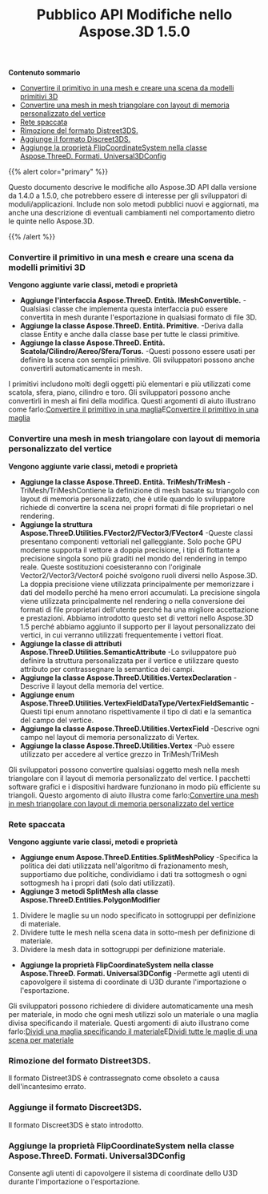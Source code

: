 ﻿---
title: Pubblico API Modifiche nello Aspose.3D 1.5.0
type: docs
weight: 20
url: /it/net/public-api-changes-in-aspose-3d-1-5-0/
---
**Contenuto sommario**

- [Convertire il primitivo in una mesh e creare una scena da modelli primitivi 3D](#PublicAPIChangesinAspose.3D1.5.0-ConvertthePrimitivetoaMeshandCreateaScenefromPrimitive3DModels)
- [Convertire una mesh in mesh triangolare con layout di memoria personalizzato del vertice](#PublicAPIChangesinAspose.3D1.5.0-ConvertaMeshtoTriangleMeshwithCustomMemoryLayoutoftheVertex)
- [Rete spaccata](#PublicAPIChangesinAspose.3D1.5.0-SplitMesh)
- [Rimozione del formato Distreet3DS.](#PublicAPIChangesinAspose.3D1.5.0-RemovalofDistreet3DSformat.)
- [Aggiunge il formato Discreet3DS.](#PublicAPIChangesinAspose.3D1.5.0-AddsDiscreet3DSformat.)
- [Aggiunge la proprietà FlipCoordinateSystem nella classe Aspose.ThreeD. Formati. Universal3DConfig](#PublicAPIChangesinAspose.3D1.5.0-AddspropertyFlipCoordinateSysteminclassAspose.ThreeD.Formats.Universal3DConfig)

{{% alert color="primary" %}} 

Questo documento descrive le modifiche allo Aspose.3D API dalla versione da 1.4.0 a 1.5.0, che potrebbero essere di interesse per gli sviluppatori di moduli/applicazioni. Include non solo metodi pubblici nuovi e aggiornati, ma anche una descrizione di eventuali cambiamenti nel comportamento dietro le quinte nello Aspose.3D.

{{% /alert %}} 
### **Convertire il primitivo in una mesh e creare una scena da modelli primitivi 3D**
**Vengono aggiunte varie classi, metodi e proprietà**

- **Aggiunge l'interfaccia Aspose.ThreeD. Entità. IMeshConvertible.** 
-Qualsiasi classe che implementa questa interfaccia può essere convertita in mesh durante l'esportazione in qualsiasi formato di file 3D.
- **Aggiunge la classe Aspose.ThreeD. Entità. Primitive.** 
-Deriva dalla classe Entity e anche dalla classe base per tutte le classi primitive.
- **Aggiunge la classe Aspose.ThreeD. Entità. Scatola/Cilindro/Aereo/Sfera/Torus.** 
-Questi possono essere usati per definire la scena con semplici primitive. Gli sviluppatori possono anche convertirli automaticamente in mesh.

I primitivi includono molti degli oggetti più elementari e più utilizzati come scatola, sfera, piano, cilindro e toro. Gli sviluppatori possono anche convertirli in mesh ai fini della modifica. Questi argomenti di aiuto illustrano come farlo:[Convertire il primitivo in una maglia](http://www.aspose.com/docs/display/3dnet/Create+a+Scene+from+Primitive+3D+Models)E[Convertire il primitivo in una maglia](http://www.aspose.com/docs/display/3dnet/Convert+a+Mesh+to+Triangle+Mesh+and+Primitive+to+a+Mesh#ConvertaMeshtoTriangleMeshandPrimitivetoaMesh-ConvertthePrimitivetoaMesh)
### **Convertire una mesh in mesh triangolare con layout di memoria personalizzato del vertice**
**Vengono aggiunte varie classi, metodi e proprietà**

- **Aggiunge la classe Aspose.ThreeD. Entità. TriMesh/TriMesh<T>** 
-TriMesh/TriMesh<T>Contiene la definizione di mesh basate su triangolo con layout di memoria personalizzato, che è utile quando lo sviluppatore richiede di convertire la scena nei propri formati di file proprietari o nel rendering.
- **Aggiunge la struttura Aspose.ThreeD.Utilities.FVector2/FVector3/FVector4** 
-Queste classi presentano componenti vettoriali nel galleggiante. Solo poche GPU moderne supporta il vettore a doppia precisione, i tipi di flottante a precisione singola sono più graditi nel mondo del rendering in tempo reale. Queste sostituzioni coesisteranno con l'originale Vector2/Vector3/Vector4 poiché svolgono ruoli diversi nello Aspose.3D. La doppia precisione viene utilizzata principalmente per memorizzare i dati del modello perché ha meno errori accumulati. La precisione singola viene utilizzata principalmente nel rendering o nella conversione dei formati di file proprietari dell'utente perché ha una migliore accettazione e prestazioni. Abbiamo introdotto questo set di vettori nello Aspose.3D 1.5 perché abbiamo aggiunto il supporto per il layout personalizzato dei vertici, in cui verranno utilizzati frequentemente i vettori float.
- **Aggiunge la classe di attributi Aspose.ThreeD.Utilities.SemanticAttribute** 
-Lo sviluppatore può definire la struttura personalizzata per il vertice e utilizzare questo attributo per contrassegnare la semantica dei campi.
- **Aggiunge la classe Aspose.ThreeD.Utilities.VertexDeclaration** 
-Descrive il layout della memoria del vertice.
- **Aggiunge enum Aspose.ThreeD.Utilities.VertexFieldDataType/VertexFieldSemantic** 
-Questi tipi enum annotano rispettivamente il tipo di dati e la semantica del campo del vertice.
- **Aggiunge la classe Aspose.ThreeD.Utilities.VertexField** 
-Descrive ogni campo nel layout di memoria personalizzato di Vertex.
- **Aggiunge la classe Aspose.ThreeD.Utilities.Vertex** 
-Può essere utilizzato per accedere al vertice grezzo in TriMesh/TriMesh<T>

Gli sviluppatori possono convertire qualsiasi oggetto mesh nella mesh triangolare con il layout di memoria personalizzato del vertice. I pacchetti software grafici e i dispositivi hardware funzionano in modo più efficiente su triangoli. Questo argomento di aiuto illustra come farlo:[Convertire una mesh in mesh triangolare con layout di memoria personalizzato del vertice](http://www.aspose.com/docs/display/3dnet/Convert+a+Mesh+to+Triangle+Mesh+and+Primitive+to+a+Mesh#ConvertaMeshtoTriangleMeshandPrimitivetoaMesh-struct)
### **Rete spaccata**
**Vengono aggiunte varie classi, metodi e proprietà**

- **Aggiunge enum Aspose.ThreeD.Entities.SplitMeshPolicy** 
-Specifica la politica dei dati utilizzata nell'algoritmo di frazionamento mesh, supportiamo due politiche, condividiamo i dati tra sottogmesh o ogni sottogmesh ha i propri dati (solo dati utilizzati).
- **Aggiunge 3 metodi SplitMesh alla classe Aspose.ThreeD.Entities.PolygonModifier** 
1. Dividere le maglie su un nodo specificato in sottogruppi per definizione di materiale.
1. Dividere tutte le mesh nella scena data in sotto-mesh per definizione di materiale.
1. Dividere la mesh data in sottogruppi per definizione materiale.
- **Aggiunge la proprietà FlipCoordinateSystem nella classe Aspose.ThreeD. Formati. Universal3DConfig** 
-Permette agli utenti di capovolgere il sistema di coordinate di U3D durante l'importazione o l'esportazione.

Gli sviluppatori possono richiedere di dividere automaticamente una mesh per materiale, in modo che ogni mesh utilizzi solo un materiale o una maglia divisa specificando il materiale. Questi argomenti di aiuto illustrano come farlo:[Dividi una maglia specificando il materiale](http://www.aspose.com/docs/display/3dnet/Split+Mesh#SplitMesh-SplitaMeshbySpecifyingtheMaterial)E[Dividi tutte le maglie di una scena per materiale](http://www.aspose.com/docs/display/3dnet/Split+Mesh#SplitMesh-SplitAllMeshesofaScenePerMaterial)
### **Rimozione del formato Distreet3DS.**
Il formato Distreet3DS è contrassegnato come obsoleto a causa dell'incantesimo errato.
### **Aggiunge il formato Discreet3DS.**
Il formato Discreet3DS è stato introdotto.
### **Aggiunge la proprietà FlipCoordinateSystem nella classe Aspose.ThreeD. Formati. Universal3DConfig**
Consente agli utenti di capovolgere il sistema di coordinate dello U3D durante l'importazione o l'esportazione.
